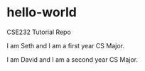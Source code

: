 # hello-world
CSE232 Tutorial Repo

I am Seth and I am a first year CS Major.

I am David and I am a second year CS Major.
